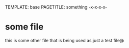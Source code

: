 TEMPLATE: base
PAGETITLE: something
-x-x-x-x-

# some file

this is some other file that is being used as just a test file@

